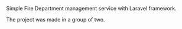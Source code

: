 Simple Fire Department management service with Laravel framework.

The project was made in a group of two.

